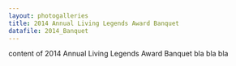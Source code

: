```yaml
---
layout: photogalleries
title: 2014 Annual Living Legends Award Banquet
datafile: 2014_Banquet
---
```

content of 2014 Annual Living Legends Award Banquet bla bla bla
